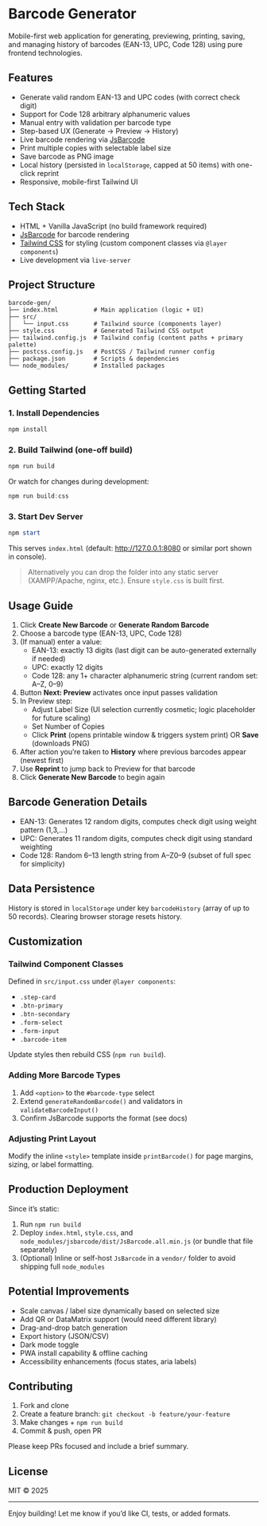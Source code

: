 # Barcode Generator

Mobile-first web application for generating, previewing, printing, saving, and managing history of barcodes (EAN-13, UPC, Code 128) using pure frontend technologies.

## Features

- Generate valid random EAN-13 and UPC codes (with correct check digit)
- Support for Code 128 arbitrary alphanumeric values
- Manual entry with validation per barcode type
- Step-based UX (Generate -> Preview -> History)
- Live barcode rendering via [JsBarcode](https://github.com/lindell/JsBarcode)
- Print multiple copies with selectable label size
- Save barcode as PNG image
- Local history (persisted in `localStorage`, capped at 50 items) with one-click reprint
- Responsive, mobile-first Tailwind UI

## Tech Stack

- HTML + Vanilla JavaScript (no build framework required)
- [JsBarcode](https://github.com/lindell/JsBarcode) for barcode rendering
- [Tailwind CSS](https://tailwindcss.com/) for styling (custom component classes via `@layer components`)
- Live development via `live-server`

## Project Structure

```
barcode-gen/
├── index.html          # Main application (logic + UI)
├── src/
│   └── input.css       # Tailwind source (components layer)
├── style.css           # Generated Tailwind CSS output
├── tailwind.config.js  # Tailwind config (content paths + primary palette)
├── postcss.config.js   # PostCSS / Tailwind runner config
├── package.json        # Scripts & dependencies
└── node_modules/       # Installed packages
```

## Getting Started

### 1. Install Dependencies

```powershell
npm install
```

### 2. Build Tailwind (one-off build)

```powershell
npm run build
```

Or watch for changes during development:

```powershell
npm run build:css
```

### 3. Start Dev Server

```powershell
npm start
```

This serves `index.html` (default: http://127.0.0.1:8080 or similar port shown in console).

> Alternatively you can drop the folder into any static server (XAMPP/Apache, nginx, etc.). Ensure `style.css` is built first.

## Usage Guide

1. Click **Create New Barcode** or **Generate Random Barcode**
2. Choose a barcode type (EAN-13, UPC, Code 128)
3. (If manual) enter a value:
   - EAN-13: exactly 13 digits (last digit can be auto-generated externally if needed)
   - UPC: exactly 12 digits
   - Code 128: any 1+ character alphanumeric string (current random set: A–Z, 0–9)
4. Button **Next: Preview** activates once input passes validation
5. In Preview step:
   - Adjust Label Size (UI selection currently cosmetic; logic placeholder for future scaling)
   - Set Number of Copies
   - Click **Print** (opens printable window & triggers system print) OR **Save** (downloads PNG)
6. After action you’re taken to **History** where previous barcodes appear (newest first)
7. Use **Reprint** to jump back to Preview for that barcode
8. Click **Generate New Barcode** to begin again

## Barcode Generation Details

- EAN-13: Generates 12 random digits, computes check digit using weight pattern (1,3,...)
- UPC: Generates 11 random digits, computes check digit using standard weighting
- Code 128: Random 6–13 length string from A–Z0–9 (subset of full spec for simplicity)

## Data Persistence

History is stored in `localStorage` under key `barcodeHistory` (array of up to 50 records). Clearing browser storage resets history.

## Customization

### Tailwind Component Classes

Defined in `src/input.css` under `@layer components`:

- `.step-card`
- `.btn-primary`
- `.btn-secondary`
- `.form-select`
- `.form-input`
- `.barcode-item`

Update styles then rebuild CSS (`npm run build`).

### Adding More Barcode Types

1. Add `<option>` to the `#barcode-type` select
2. Extend `generateRandomBarcode()` and validators in `validateBarcodeInput()`
3. Confirm JsBarcode supports the format (see docs)

### Adjusting Print Layout

Modify the inline `<style>` template inside `printBarcode()` for page margins, sizing, or label formatting.

## Production Deployment

Since it’s static:

1. Run `npm run build`
2. Deploy `index.html`, `style.css`, and `node_modules/jsbarcode/dist/JsBarcode.all.min.js` (or bundle that file separately)
3. (Optional) Inline or self-host `JsBarcode` in a `vendor/` folder to avoid shipping full `node_modules`

## Potential Improvements

- Scale canvas / label size dynamically based on selected size
- Add QR or DataMatrix support (would need different library)
- Drag-and-drop batch generation
- Export history (JSON/CSV)
- Dark mode toggle
- PWA install capability & offline caching
- Accessibility enhancements (focus states, aria labels)

## Contributing

1. Fork and clone
2. Create a feature branch: `git checkout -b feature/your-feature`
3. Make changes + `npm run build`
4. Commit & push, open PR

Please keep PRs focused and include a brief summary.

## License

MIT © 2025

---

Enjoy building! Let me know if you’d like CI, tests, or added formats.
